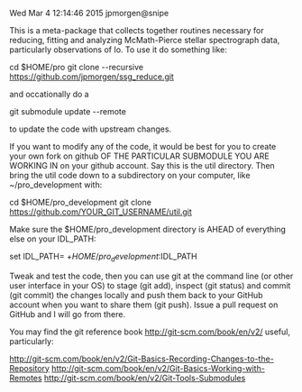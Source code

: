 Wed Mar  4 12:14:46 2015  jpmorgen@snipe

This is a meta-package that collects together routines necessary for
reducing, fitting and analyzing McMath-Pierce stellar spectrograph
data, particularly observations of Io.  To use it do something like:

cd $HOME/pro
git clone --recursive https://github.com/jpmorgen/ssg_reduce.git

and occationally do a

git submodule update --remote

to update the code with upstream changes.

If you want to modify any of the code, it would be best for you to
create your own fork on github OF THE PARTICULAR SUBMODULE YOU ARE
WORKING IN on your github account.  Say this is the util directory.
Then bring the util code down to a subdirectory on your computer, like
~/pro_development with:

cd $HOME/pro_development
git clone https://github.com/YOUR_GIT_USERNAME/util.git

Make sure the $HOME/pro_development directory is AHEAD of everything
else on your IDL_PATH:

set IDL_PATH= +$HOME/pro_development:$IDL_PATH

Tweak and test the code, then you can use git at the command line (or
other user interface in your OS) to stage (git add), inspect (git
status) and commit (git commit) the changes locally and push them back
to your GitHub account when you want to share them (git push).  Issue a pull
request on GitHub and I will go from there.


You may find the git reference book http://git-scm.com/book/en/v2/
useful, particularly:

http://git-scm.com/book/en/v2/Git-Basics-Recording-Changes-to-the-Repository
http://git-scm.com/book/en/v2/Git-Basics-Working-with-Remotes
http://git-scm.com/book/en/v2/Git-Tools-Submodules
